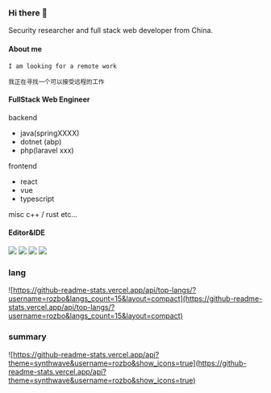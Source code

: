 ### Hi there 👋

Security researcher and full stack web developer from China.

#### About me
```
I am looking for a remote work

我正在寻找一个可以接受远程的工作
```
#### FullStack Web Engineer
backend
* java(springXXXX)
* dotnet (abp)
* php(laravel xxx)

frontend
* react
* vue
* typescript

misc
c++ / rust etc...



#### Editor&IDE
[![](https://img.shields.io/badge/Editor-vim-019733?style=flat-square&logo=Vim)](https://www.vim.org/)
[![](https://img.shields.io/badge/Editor-NeoVim-51a143?style=flat-square&logo=Neovim)](https://www.neovim.io/)
[![](https://img.shields.io/badge/IDE-JetBrains-714587?style=flat-square&logo=JetBrains)](https://www.jetbrains.com/?from=puck)
[![](https://img.shields.io/badge/IDE-Visual%20Studio%20Code-blue?style=flat-square&logo=Visual-Studio-Code)](https://code.visualstudio.com/)

### lang
![https://github-readme-stats.vercel.app/api/top-langs/?username=rozbo&langs_count=15&layout=compact](https://github-readme-stats.vercel.app/api/top-langs/?username=rozbo&langs_count=15&layout=compact)

### summary
![https://github-readme-stats.vercel.app/api?theme=synthwave&username=rozbo&show_icons=true](https://github-readme-stats.vercel.app/api?theme=synthwave&username=rozbo&show_icons=true)
